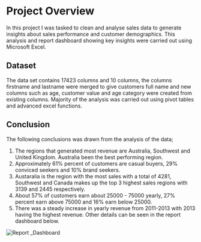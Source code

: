 # Project Overview
In this project I was tasked to clean and analyse sales data to generate insights about sales performance and customer
demographics. This analysis and report dashboard showing key insights were carried out using Microsoft Excel.  
## Dataset
The data set contains 17423 columns and 10 columns, the columns firstname and lastname were merged to give customers full
name and new columns such as age, customer value and age category were created from existing columns. Majority of the 
analysis was carried out using pivot tables and advanced excel functions.
## Conclusion
The following conclusions was drawn from the analysis of the data;
1. The regions that generated most revenue are Australia, Southwest and United Kingdom. Australia been the best performing
region.
2. Approximately 61% percent of customers are casual buyers, 29% conviced seekers and 10% brand seekers.
3. Austaralia is the region with the most sales with a total of 4281, Southwest and Canada makes up the top 3
highest sales regions with 3139 and 2445 respectively.
4. About 57% of customers earn about 25000 - 75000 yearly, 27% percent earn above 75000 and 16% earn below 25000.
5. There was a steady increase in yearly revenue from 2011-2013 with 2013 having the highest revenue.
Other details can be seen in the report dashboard below.

![Report _Dashboard](https://github.com/Promiz10/Sales-Analysis/assets/139330928/aa578693-35e0-4f57-92f4-76ef0b67e084)
